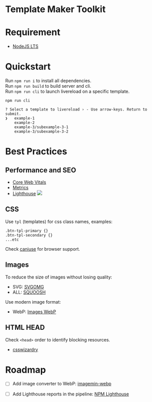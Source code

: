 # Template Maker Toolkit
# Requirement
+ [NodeJS LTS](https://nodejs.org/en/)
# Quickstart
Run `npm run i` to install all dependencies.</br>
Run `npm run build` to build server and cli.</br>
Run `npm run cli` to launch livereload on a specific template.</br>

```
npm run cli

? Select a template to livereload › - Use arrow-keys. Return to submit.
❯   example-1
    example-2
    example-3/subexample-3-1
    example-3/subexample-3-2
```
# Best Practices
## Performance and SEO
+ [Core Web Vitals](https://web.dev/learn-core-web-vitals/)
+ [Metrics](https://web.dev/metrics/)
+ [Lighthouse](https://chrome.google.com/webstore/detail/lighthouse/blipmdconlkpinefehnmjammfjpmpbjk?hl=es)
![](https://web-dev.imgix.net/image/admin/4j72CWywp2D88Xti8zBf.png?auto=format&w=1600)
## CSS
Use `tpl` (templates) for css class names, examples:  
```
.btn-tpl-primary {}
.btn-tpl-secondary {}
...etc
```
Check [caniuse](https://caniuse.com/) for browser support.
## Images
To reduce the size of images without losing quality:  
+ SVG: [SVGOMG](https://jakearchibald.github.io/svgomg/)
+ ALL: [SQUOOSH](https://squoosh.app/)  

Use modern image format:
+ WebP: [Images WebP](https://web.dev/i18n/es/serve-images-webp/)
## HTML HEAD
Check `<head>` order to identify blocking resources.
+ [csswizardry](https://github.com/csswizardry/ct)
# Roadmap
- [ ] Add image converter to WebP: [imagemin-webp](https://github.com/imagemin/imagemin-webp)

- [ ] Add Lighthouse reports in the pipeline: [NPM Lighthouse](https://www.npmjs.com/package/lighthouse)